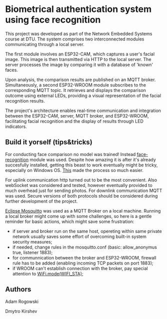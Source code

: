 # Biometrical authentication system using face recognition

This project was developed as part of the Network Embedded Systems course at DTU. The system comprises two interconnected modules communicating through a local server.

The first module involves an ESP32-CAM, which captures a user's facial image. This image is then transmitted via HTTP to the local server. The server processes the image by comparing it with a database of 'known' faces.

Upon analysis, the comparison results are published on an MQTT broker. Simultaneously, a second ESP32-WROOM module subscribes to the corresponding MQTT topic. It retrieves and displays the comparison outcome using external LEDs, providing a visual representation of the facial recognition results.

The project's architecture enables real-time communication and integration between the ESP32-CAM, server, MQTT broker, and ESP32-WROOM, facilitating facial recognition and the display of results through LED indicators.

## Build it yorself (tips&tricks)

For conducting face comparison no model was trained! Instead [face-recognition](https://pypi.org/project/face-recognition/) module was used. Despite how amazing it is after it's already succesfully installed, getting this beast to work eventually might be tricky, especially on Windows OS. [This](https://github.com/ageitgey/face_recognition/issues/175#issue-257710508) made the process so much easier.

For uplink communication http turned out to be the most convenient. Also webSocket was considered and tested, however eventually provided to much overhead just for sending photos. For downlink communication MQTT was used. Secure versions of both protocols should be considered during further development of the project.

[Eclipse Mosquitto](https://mosquitto.org/) was used as a MQTT Broker on a local machine. Running a local broker might come up with some challenges, so here is a gentle reminder for basic actions, which might save some frustration:

- if server and broker run on the same host, opereting within same private network usually saves some effort of overcoming built-in system security measures;
- if needed, change rules in the mosquitto.conf (basic: allow_anonymus true, listener 1883);
- for communnication between the broker and ESP32-WROOM, firewall rule has to be added (enabling incoming TCP packets on port 1883);
- if WROOM can't establish connection with the broker, pay special attention to [WiFi.mode(WIFI_STA);](https://github.com/knolleary/pubsubclient/issues/138)

## Authors

Adam Rogowski

Dmytro Kirshev
